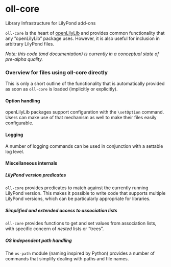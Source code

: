 # oll-core
Library Infrastructure for LilyPond add-ons

`oll-core` is the heart of [openLilyLib](https://openlilylib.org) and provides common
functionality that any ”openLilyLib” package uses.  However, it is also useful for
inclusion in arbitrary LilyPond files.

*Note: this code (and documentation) is currently in a conceptual state of pre-alpha
quality.*

### Overview for files using oll-core directly

This is only a short outline of the functionality that is automatically provided as
soon as `oll-core` is loaded (implicitly or explicitly).

#### Option handling

openLilyLib packages support configuration with the `\setOption` command. Users can
make use of that mechanism as well to make their files easily configurable.

#### Logging

A number of logging commands can be used in conjunction with a settable log level.

#### Miscellaneous internals

##### LilyPond version predicates

`oll-core` provides predicates to match against the currently running LilyPond version.
This makes it possible to write code that supports multiple LilyPond versions, which
can be particularly appropriate for libraries.

##### Simplified and extended access to association lists

`oll-core` provides functions to get and set values from association lists, with
specific concern of *nested* lists or “trees”.

##### OS independent path handling

The `os-path` module (naming inspired by Python) provides a number of commands that simplify
dealing with paths and file names.

